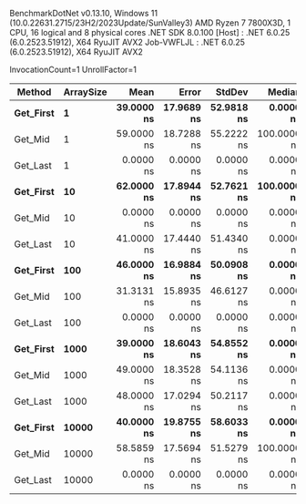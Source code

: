 
BenchmarkDotNet v0.13.10, Windows 11 (10.0.22631.2715/23H2/2023Update/SunValley3)
AMD Ryzen 7 7800X3D, 1 CPU, 16 logical and 8 physical cores
.NET SDK 8.0.100
  [Host]     : .NET 6.0.25 (6.0.2523.51912), X64 RyuJIT AVX2
  Job-VWFLJL : .NET 6.0.25 (6.0.2523.51912), X64 RyuJIT AVX2

InvocationCount=1  UnrollFactor=1  

 Method    | ArraySize | Mean       | Error      | StdDev     | Median      |
---------- |---------- |-----------:|-----------:|-----------:|------------:|
 **Get_First** | **1**         | **39.0000 ns** | **17.9689 ns** | **52.9818 ns** |   **0.0000 ns** |
 Get_Mid   | 1         | 59.0000 ns | 18.7288 ns | 55.2222 ns | 100.0000 ns |
 Get_Last  | 1         |  0.0000 ns |  0.0000 ns |  0.0000 ns |   0.0000 ns |
 **Get_First** | **10**        | **62.0000 ns** | **17.8944 ns** | **52.7621 ns** | **100.0000 ns** |
 Get_Mid   | 10        |  0.0000 ns |  0.0000 ns |  0.0000 ns |   0.0000 ns |
 Get_Last  | 10        | 41.0000 ns | 17.4440 ns | 51.4340 ns |   0.0000 ns |
 **Get_First** | **100**       | **46.0000 ns** | **16.9884 ns** | **50.0908 ns** |   **0.0000 ns** |
 Get_Mid   | 100       | 31.3131 ns | 15.8935 ns | 46.6127 ns |   0.0000 ns |
 Get_Last  | 100       |  0.0000 ns |  0.0000 ns |  0.0000 ns |   0.0000 ns |
 **Get_First** | **1000**      | **39.0000 ns** | **18.6043 ns** | **54.8552 ns** |   **0.0000 ns** |
 Get_Mid   | 1000      | 49.0000 ns | 18.3528 ns | 54.1136 ns |   0.0000 ns |
 Get_Last  | 1000      | 48.0000 ns | 17.0294 ns | 50.2117 ns |   0.0000 ns |
 **Get_First** | **10000**     | **40.0000 ns** | **19.8755 ns** | **58.6033 ns** |   **0.0000 ns** |
 Get_Mid   | 10000     | 58.5859 ns | 17.5694 ns | 51.5279 ns | 100.0000 ns |
 Get_Last  | 10000     |  0.0000 ns |  0.0000 ns |  0.0000 ns |   0.0000 ns |
